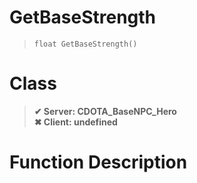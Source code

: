 # GetBaseStrength
> `float GetBaseStrength()`
# Class
> __✔ Server: CDOTA_BaseNPC_Hero__  
> __✖ Client: undefined__  
# Function Description

